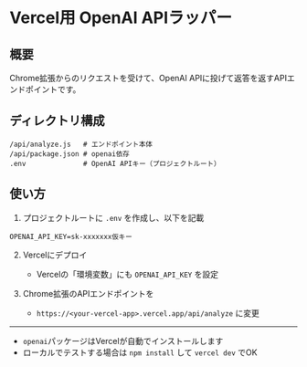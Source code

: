 # Vercel用 OpenAI APIラッパー

## 概要
Chrome拡張からのリクエストを受けて、OpenAI APIに投げて返答を返すAPIエンドポイントです。

## ディレクトリ構成

```
/api/analyze.js   # エンドポイント本体
/api/package.json # openai依存
.env              # OpenAI APIキー（プロジェクトルート）
```

## 使い方

1. プロジェクトルートに `.env` を作成し、以下を記載

```
OPENAI_API_KEY=sk-xxxxxxx仮キー
```

2. Vercelにデプロイ
   - Vercelの「環境変数」にも `OPENAI_API_KEY` を設定

3. Chrome拡張のAPIエンドポイントを
   - `https://<your-vercel-app>.vercel.app/api/analyze`
   に変更

---

- `openai`パッケージはVercelが自動でインストールします
- ローカルでテストする場合は `npm install` して `vercel dev` でOK 
